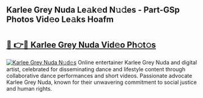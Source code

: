 ## Karlee Grey Nuda Le𝚊k𝚎d N𝚞𝚍es - Part-GSp Photos Vid𝚎o Le𝚊ks Hoafm

# <h2><a href="http://fbf0ccj.evod.top/?m=Karlee+Grey+Nuda">🔗 👉🔴 Karlee Grey Nuda Vid𝚎o Ph𝚘t𝚘s</a></h2>

[![Karlee Grey Nuda N𝚞d𝚎s](https://i.imgur.com/8V9OHl7.gif)](http://fbf0ccj.evod.top/?m=Karlee+Grey+Nuda)
Online entertainer Karlee Grey Nuda and digital artist, celebrated for disseminating dance and lifestyle content through collaborative dance performances and short videos. Passionate advocate Karlee Grey Nuda, known for their unwavering commitment to social justice and human rights. 
